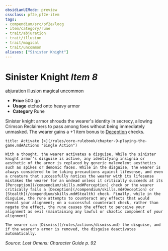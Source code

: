 ```yaml
---
obsidianUIMode: preview
cssclass: pf2e,pf2e-item
tags:
- compendium/src/pf2e/locg
- item/category/rune
- trait/abjuration
- trait/illusion
- trait/magical
- trait/uncommon
aliases: ["Sinister Knight"]
---
```

# Sinister Knight *Item 8*  
[abjuration](/rules/traits/abjuration.md)  [illusion](/rules/traits/illusion.md)  [magical](/rules/traits/magical.md)  [uncommon](/rules/traits/uncommon.md)  

- **Price** 500 gp
- **Usage** etched onto heavy armor
- **Category** Rune

Sinister knight armor shrouds the wearer's identity in secrecy, allowing Crimson Reclaimers to pass among foes without being immediately unmasked. The wearer gains a +1 item bonus to [Deception](/compendium/skills.md#Deception) checks.

```ad-embed-ability
title: Activate [>](/rules/core-rulebook/chapter-9-playing-the-game.md#Actions "Single Action")

With a thought, the wearer activates a disguise. While the sinister knight armor's disguise is active, any identifying insignia or aesthetic of the armor is replaced by generic malevolent aesthetics such as spikes or demonic faces. While in the disguise, the wearer is always considered to be taking precautions against lifesense, and even a creature that successfully notices the wearer with its lifesense mistakes the wearer for an undead unless it critically succeeds at its [Perception](/compendium/skills.md#Perception) check or the wearer critically fails a [Deception](/compendium/skills.md#Deception) or [Stealth](/compendium/skills.md#Stealth) check. Finally, while in the disguise, the rune attempts to counteract any effects that would reveal your alignment; on a successful counteract check, rather than negate the effect, the rune causes the effect to perceive your alignment as evil (maintaining any lawful or chaotic component of your alignment)

The wearer can [Dismiss](/rules/actions/dismiss.md) the disguise, and if the wearer's armor is removed, the disguise deactivates automatically.
```

*Source: Lost Omens: Character Guide p. 92*